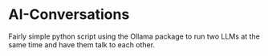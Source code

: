 # AI-Conversations
Fairly simple python script using the Ollama package to run two LLMs at the same time and have them talk to each other.
